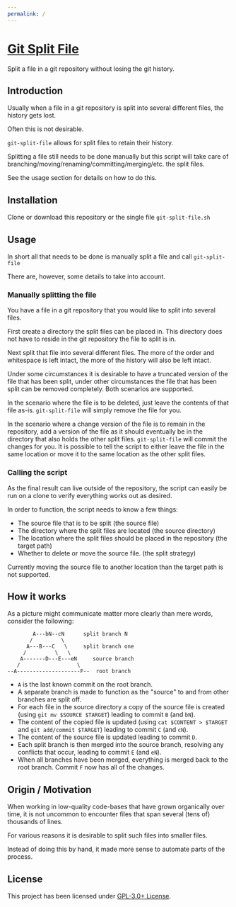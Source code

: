 ```yaml
---
permalink: /
---
```


# [Git Split File](https://github.com/Potherca/git-split-file)

Split a file in a git repository without losing the git history.

## Introduction

Usually when a file in a git repository is split into several different files,
the history gets lost.

Often this is not desirable.

`git-split-file` allows for split files to retain their history.

Splitting a file still needs to be done manually but this script will take care
of branching/moving/renaming/committing/merging/etc. the split files.

See the usage section for details on how to do this.

## Installation

Clone or download this repository or the single file `git-split-file.sh`

## Usage

In short all that needs to be done is manually split a file and call `git-split-file`

There are, however, some details to take into account.

### Manually splitting the file

You have a file in a git repository that you would like to split into several
files.

First create a directory the split files can be placed in. This directory does
not have to reside in the git repository the file to split is in.

Next split that file into several different files. The more of the order and
whitespace is left intact, the more of the history will also be left intact.

Under some circumstances it is desirable to have a truncated version of the file
that has been split, under other circumstances the file that has been split can
be removed completely. Both scenarios are supported.

In the scenario where the file is to be deleted, just leave the contents of that
file as-is. `git-split-file` will simply remove the file for you.

In the scenario where a change version of the file is to remain in the repository,
add a version of the file as it should eventually be in the directory that also holds the other split files.
`git-split-file` will commit the changes for you. It is possible to tell the
script to either leave the file in the same location or move it to the same
location as the other split files.


### Calling the script

As the final result can live outside of the repository, the script can easily be
run on a clone to verify everything works out as desired.

In order to function, the script needs to know a few things:

- The source file that is to be split (the source file)
- The directory where the split files are located (the source directory)
- The location where the split files should be placed in the repository (the target path)
- Whether to delete or move the source file. (the split strategy)

Currently moving the source file to another location than the target path is not
supported.

## How it works

As a picture might communicate matter more clearly than mere words, consider the
following:

            A---bN--cN      split branch N
           /         \
          A---B---C   \     split branch one
         /         \   \
        A-------D---E---eN     source branch
       /                  \
    --A--------------------F--  root branch

- `A` is the last known commit on the root branch.
- A separate branch is made to function as the "source" to and from other branches are split off.
- For each file in the source directory a copy of the source file is created (using `git mv $SOURCE $TARGET`) leading to commit `B` (and `bN`).
- The content of the copied file is updated (using `cat $CONTENT > $TARGET` and `git add/commit $TARGET`) leading to commit `C` (and `cN`).
- The content of the source file is updated leading to commit `D`.
- Each split branch is then merged into the source branch, resolving any conflicts that occur, leading to commit `E` (and `eN`).
- When all branches have been merged, everything is merged back to the root branch. Commit `F` now has all of the changes.

## Origin / Motivation

When working in low-quality code-bases that have grown organically over time, it
is not uncommon to encounter files that span several (tens of) thousands of lines.

For various reasons it is desirable to split such files into smaller files.

Instead of doing this by hand, it made more sense to automate parts of the process.

<!--

## Contributing

Please see [CONTRIBUTING] for details.

## Change Log

Please see [CHANGELOG] for details.

## Credits

logo / images / ?

-->

## License

This project has been licensed under [GPL-3.0+ License](LICENSE).
